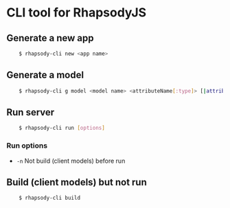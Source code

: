 # CLI tool for RhapsodyJS

## Generate a new app

```sh
	$ rhapsody-cli new <app name>
```

## Generate a model

```sh
	$ rhapsody-cli g model <model name> <attributeName[:type]> [|attributeName[:type]]
```

## Run server

```sh
	$ rhapsody-cli run [options]
```

### Run options

* `-n` Not build (client models) before run

## Build (client models) but not run

```sh
	$ rhapsody-cli build
```
